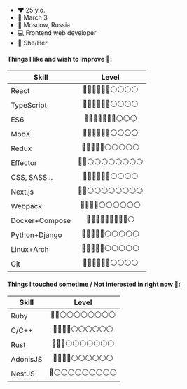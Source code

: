 - ❤️ 25 y.o.
- 🍰 March 3
- 🏡 Moscow, Russia
- 💻 Frontend web developer
- 💬 She/Her

#### Things I like and wish to improve 💫:

| Skill               | Level                     |
| ------------------- |:-------------------------:|
| React               | 🔵🔵🔵🔵🔵🔵⚪️⚪️⚪️⚪️ |
| TypeScript          | 🔵🔵🔵🔵🔵🔵⚪️⚪️⚪️⚪️ |
| ES6                 | 🔵🔵🔵🔵🔵🔵🔵⚪️⚪️⚪️ |
| MobX                | 🔵🔵🔵🔵🔵🔵⚪️⚪️⚪️⚪️ |
| Redux               | 🔵🔵🔵🔵🔵⚪️⚪️⚪️⚪️⚪️ |
| Effector            | 🔵🔵⚪️⚪️⚪️⚪️⚪️⚪️⚪️⚪️ |
| CSS, SASS...        | 🔵🔵🔵🔵🔵🔵⚪️⚪️⚪️⚪️ |
| Next.js             | 🔵🔵⚪️⚪️⚪️⚪️⚪️⚪️⚪️⚪️ |
| Webpack             | 🔵🔵🔵🔵⚪️⚪️⚪️⚪️⚪️⚪️ |
| Docker+Compose      | 🔵🔵🔵🔵🔵🔵🔵🔵🔵⚪️ |
| Python+Django       | 🔵🔵🔵🔵🔵⚪️⚪️⚪️⚪️⚪️ |
| Linux+Arch          | 🔵🔵🔵🔵🔵⚪️⚪️⚪️⚪️⚪️ |
| Git                 | 🔵🔵🔵🔵🔵🔵⚪️⚪️⚪️⚪️ |

#### Things I touched sometime / Not interested in right now 🌠:

| Skill               | Level                     |
| ------------------- |:-------------------------:|
| Ruby                | 🔵🔵⚪️⚪️⚪️⚪️⚪️⚪️⚪️⚪️ |
| C/C++               | 🔵🔵🔵🔵⚪️⚪️⚪️⚪️⚪️⚪️ |
| Rust                | 🔵🔵🔵⚪️⚪️⚪️⚪️⚪️⚪️⚪️ |
| AdonisJS            | 🔵🔵🔵🔵⚪️⚪️⚪️⚪️⚪️⚪️ |
| NestJS              | 🔵⚪️⚪️⚪️⚪️⚪️⚪️⚪️⚪️⚪️ |

